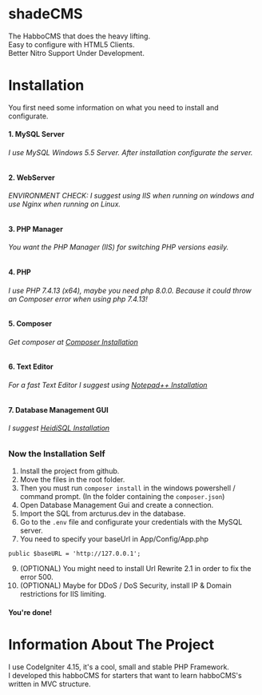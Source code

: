# shadeCMS
 The HabboCMS that does the heavy lifting.
 <br>
 Easy to configure with HTML5 Clients.
 <br>
 Better Nitro Support Under Development.

# Installation
 You first need some information on what you need to install and configurate.
 #### 1. MySQL Server
 ###### I use MySQL Windows 5.5 Server. After installation configurate the server.
 #### 2. WebServer 
 ###### ENVIRONMENT CHECK: I suggest using IIS when running on windows and use Nginx when running on Linux.
 #### 3. PHP Manager
 ###### You want the PHP Manager (IIS) for switching PHP versions easily.
 #### 4. PHP
 ###### I use PHP 7.4.13 (x64), maybe you need php 8.0.0. Because it could throw an Composer error when using php 7.4.13!
 #### 5. Composer
 ###### Get composer at <a href="https://getcomposer.org/">Composer Installation</a>
 #### 6. Text Editor
 ###### For a fast Text Editor I suggest using <a href="https://notepad-plus-plus.org/downloads/">Notepad++ Installation</a>
 #### 7. Database Management GUI
 ###### I suggest <a href="https://www.heidisql.com/">HeidiSQL Installation</a>

 ### Now the Installation Self
 1. Install the project from github.
 2. Move the files in the root folder.
 3. Then you must run ```composer install``` in the windows powershell / command prompt.
(In the folder containing the ```composer.json```)
 4. Open Database Management Gui and create a connection.
 5. Import the SQL from arcturus.dev in the database.
 6. Go to the ```.env``` file and configurate your credentials with the MySQL server.
 7. You need to specify your baseUrl in App/Config/App.php
 ```
 public $baseURL = 'http://127.0.0.1';
 ```
 9. (OPTIONAL) You might need to install Url Rewrite 2.1 in order to fix the error 500.
 10. (OPTIONAL) Maybe for DDoS / DoS Security, install IP & Domain restrictions for IIS limiting.
 #### You're done!


# Information About The Project
 I use CodeIgniter 4.15, it's a cool, small and stable PHP Framework.
 <br>
 I developed this habboCMS for starters that want to learn habboCMS's written in MVC structure.
